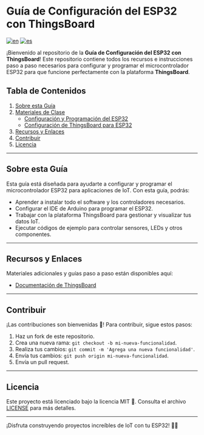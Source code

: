 # Guía de Configuración del ESP32 con ThingsBoard

[![en](https://img.shields.io/badge/lang-en-red.svg)](https://github.com/Smart-Blueprints/esp32-and-thingsboard-setup-guide/blob/main/README.md)
[![es](https://img.shields.io/badge/lang-es-yellow.svg)](https://github.com/Smart-Blueprints/esp32-and-thingsboard-setup-guide/blob/main/README.es.md)

¡Bienvenido al repositorio de la **Guía de Configuración del ESP32 con ThingsBoard**! Este repositorio contiene todos los recursos e instrucciones paso a paso necesarios para configurar y programar el microcontrolador ESP32 para que funcione perfectamente con la plataforma **ThingsBoard**.

## Tabla de Contenidos

1. [Sobre esta Guía](#sobre-esta-guía)
2. [Materiales de Clase](https://github.com/Smart-Blueprints/esp32-and-thingsboard-setup-guide/tree/main/lessons)
   - [Configuración y Programación del ESP32](https://github.com/Smart-Blueprints/esp32-and-thingsboard-setup-guide/blob/main/lessons/esp32%20configuration%20and%20programming/README.md)
   - [Configuración de ThingsBoard para ESP32](https://github.com/Smart-Blueprints/esp32-and-thingsboard-setup-guide/blob/main/lessons/thingsboard%20setup%20for%20esp32/README.md)
3. [Recursos y Enlaces](#recursos-y-enlaces)
4. [Contribuir](#contribuir)
5. [Licencia](#licencia)

---

## Sobre esta Guía

Esta guía está diseñada para ayudarte a configurar y programar el microcontrolador ESP32 para aplicaciones de IoT. Con esta guía, podrás:

- Aprender a instalar todo el software y los controladores necesarios.
- Configurar el IDE de Arduino para programar el ESP32.
- Trabajar con la plataforma ThingsBoard para gestionar y visualizar tus datos IoT.
- Ejecutar códigos de ejemplo para controlar sensores, LEDs y otros componentes.

---

## Recursos y Enlaces

Materiales adicionales y guías paso a paso están disponibles aquí:

- [Documentación de ThingsBoard](https://thingsboard.io/docs/)

---

## Contribuir

¡Las contribuciones son bienvenidas 🤝! Para contribuir, sigue estos pasos:

1. Haz un fork de este repositorio.
2. Crea una nueva rama: `git checkout -b mi-nueva-funcionalidad`.
3. Realiza tus cambios: `git commit -m 'Agrega una nueva funcionalidad'`.
4. Envía tus cambios: `git push origin mi-nueva-funcionalidad`.
5. Envía un pull request.

---

## Licencia

Este proyecto está licenciado bajo la licencia MIT 📜. Consulta el archivo [LICENSE](LICENSE) para más detalles.

---

¡Disfruta construyendo proyectos increíbles de IoT con tu ESP32! 🎉✨
